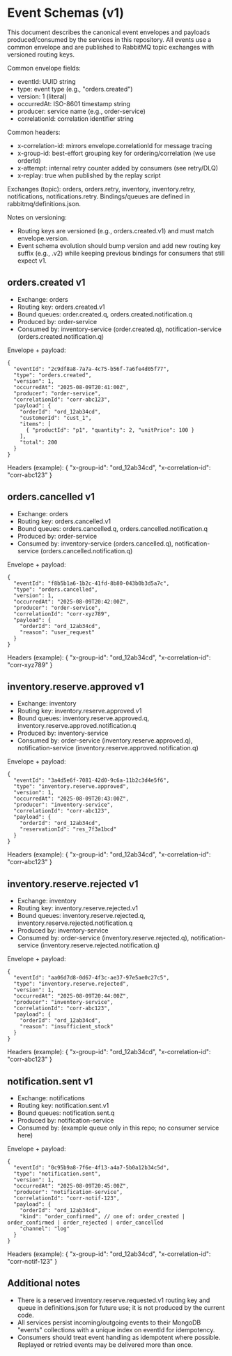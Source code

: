 # Event Schemas (v1)

This document describes the canonical event envelopes and payloads produced/consumed by the services in this repository. All events use a common envelope and are published to RabbitMQ topic exchanges with versioned routing keys.

Common envelope fields:
- eventId: UUID string
- type: event type (e.g., "orders.created")
- version: 1 (literal)
- occurredAt: ISO-8601 timestamp string
- producer: service name (e.g., order-service)
- correlationId: correlation identifier string

Common headers:
- x-correlation-id: mirrors envelope.correlationId for message tracing
- x-group-id: best-effort grouping key for ordering/correlation (we use orderId)
- x-attempt: internal retry counter added by consumers (see retry/DLQ)
- x-replay: true when published by the replay script

Exchanges (topic): orders, orders.retry, inventory, inventory.retry, notifications, notifications.retry. Bindings/queues are defined in rabbitmq/definitions.json.

Notes on versioning:
- Routing keys are versioned (e.g., orders.created.v1) and must match envelope.version.
- Event schema evolution should bump version and add new routing key suffix (e.g., .v2) while keeping previous bindings for consumers that still expect v1.

## orders.created v1
- Exchange: orders
- Routing key: orders.created.v1
- Bound queues: order.created.q, orders.created.notification.q
- Produced by: order-service
- Consumed by: inventory-service (order.created.q), notification-service (orders.created.notification.q)

Envelope + payload:
```
{
  "eventId": "2c9df8a8-7a7a-4c75-b56f-7a6fe4d05f77",
  "type": "orders.created",
  "version": 1,
  "occurredAt": "2025-08-09T20:41:00Z",
  "producer": "order-service",
  "correlationId": "corr-abc123",
  "payload": {
    "orderId": "ord_12ab34cd",
    "customerId": "cust_1",
    "items": [
      { "productId": "p1", "quantity": 2, "unitPrice": 100 }
    ],
    "total": 200
  }
}
```
Headers (example): { "x-group-id": "ord_12ab34cd", "x-correlation-id": "corr-abc123" }

## orders.cancelled v1
- Exchange: orders
- Routing key: orders.cancelled.v1
- Bound queues: orders.cancelled.q, orders.cancelled.notification.q
- Produced by: order-service
- Consumed by: inventory-service (orders.cancelled.q), notification-service (orders.cancelled.notification.q)

Envelope + payload:
```
{
  "eventId": "f8b5b1a6-1b2c-41fd-8b80-043b0b3d5a7c",
  "type": "orders.cancelled",
  "version": 1,
  "occurredAt": "2025-08-09T20:42:00Z",
  "producer": "order-service",
  "correlationId": "corr-xyz789",
  "payload": {
    "orderId": "ord_12ab34cd",
    "reason": "user_request"
  }
}
```
Headers (example): { "x-group-id": "ord_12ab34cd", "x-correlation-id": "corr-xyz789" }

## inventory.reserve.approved v1
- Exchange: inventory
- Routing key: inventory.reserve.approved.v1
- Bound queues: inventory.reserve.approved.q, inventory.reserve.approved.notification.q
- Produced by: inventory-service
- Consumed by: order-service (inventory.reserve.approved.q), notification-service (inventory.reserve.approved.notification.q)

Envelope + payload:
```
{
  "eventId": "3a4d5e6f-7081-42d0-9c6a-11b2c3d4e5f6",
  "type": "inventory.reserve.approved",
  "version": 1,
  "occurredAt": "2025-08-09T20:43:00Z",
  "producer": "inventory-service",
  "correlationId": "corr-abc123",
  "payload": {
    "orderId": "ord_12ab34cd",
    "reservationId": "res_7f3a1bcd"
  }
}
```
Headers (example): { "x-group-id": "ord_12ab34cd", "x-correlation-id": "corr-abc123" }

## inventory.reserve.rejected v1
- Exchange: inventory
- Routing key: inventory.reserve.rejected.v1
- Bound queues: inventory.reserve.rejected.q, inventory.reserve.rejected.notification.q
- Produced by: inventory-service
- Consumed by: order-service (inventory.reserve.rejected.q), notification-service (inventory.reserve.rejected.notification.q)

Envelope + payload:
```
{
  "eventId": "aa06d7d8-0d67-4f3c-ae37-97e5ae0c27c5",
  "type": "inventory.reserve.rejected",
  "version": 1,
  "occurredAt": "2025-08-09T20:44:00Z",
  "producer": "inventory-service",
  "correlationId": "corr-abc123",
  "payload": {
    "orderId": "ord_12ab34cd",
    "reason": "insufficient_stock"
  }
}
```
Headers (example): { "x-group-id": "ord_12ab34cd", "x-correlation-id": "corr-abc123" }

## notification.sent v1
- Exchange: notifications
- Routing key: notification.sent.v1
- Bound queues: notification.sent.q
- Produced by: notification-service
- Consumed by: (example queue only in this repo; no consumer service here)

Envelope + payload:
```
{
  "eventId": "0c95b9a8-7f6e-4f13-a4a7-5b0a12b34c5d",
  "type": "notification.sent",
  "version": 1,
  "occurredAt": "2025-08-09T20:45:00Z",
  "producer": "notification-service",
  "correlationId": "corr-notif-123",
  "payload": {
    "orderId": "ord_12ab34cd",
    "kind": "order_confirmed", // one of: order_created | order_confirmed | order_rejected | order_cancelled
    "channel": "log"
  }
}
```
Headers (example): { "x-group-id": "ord_12ab34cd", "x-correlation-id": "corr-notif-123" }

## Additional notes
- There is a reserved inventory.reserve.requested.v1 routing key and queue in definitions.json for future use; it is not produced by the current code.
- All services persist incoming/outgoing events to their MongoDB "events" collections with a unique index on eventId for idempotency.
- Consumers should treat event handling as idempotent where possible. Replayed or retried events may be delivered more than once.
